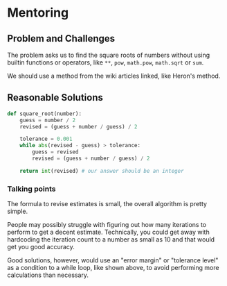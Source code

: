 # Mentoring

## Problem and Challenges

The problem asks us to find the square roots of numbers without using builtin functions or operators, like `**`, `pow`, `math.pow`, `math.sqrt` or `sum`.

We should use a method from the wiki articles linked, like Heron's method.

## Reasonable Solutions

```python
def square_root(number):
    guess = number / 2
    revised = (guess + number / guess) / 2

    tolerance = 0.001
    while abs(revised - guess) > tolerance:
        guess = revised
        revised = (guess + number / guess) / 2

    return int(revised) # our answer should be an integer
```

### Talking points

The formula to revise estimates is small, the overall algorithm is pretty simple.

People may possibly struggle with figuring out how many iterations to perform to get a decent estimate. Technically, you could get away with hardcoding the iteration count to a number as small as 10 and that would get you good accuracy.

Good solutions, however, would use an "error margin" or "tolerance level" as a condition to a while loop, like shown above, to avoid performing more calculations than necessary.
